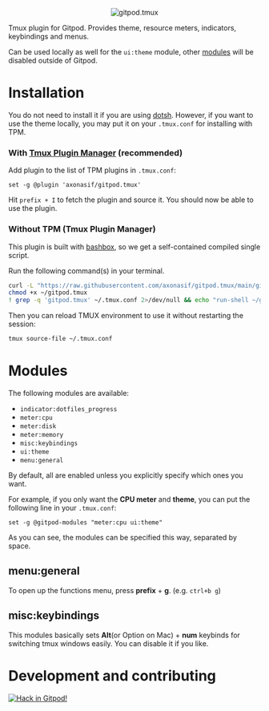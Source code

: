 <p align="center"><img src="https://user-images.githubusercontent.com/39482679/203600977-327824cb-26a9-4802-821d-004363922f5b.png" alt="gitpod.tmux"></p>

Tmux plugin for Gitpod. Provides theme, resource meters, indicators, keybindings and menus.

Can be used locally as well for the `ui:theme` module, other [modules](#modules) will be disabled outside of Gitpod.

# Installation

You do not need to install it if you are using [dotsh](https://github.com/axonasif/dotsh). However, if you want to use the theme locally, you may put it on your `.tmux.conf` for installing with TPM.

### With [Tmux Plugin Manager](https://github.com/tmux-plugins/tpm) (recommended)

Add plugin to the list of TPM plugins in `.tmux.conf`:

```tmux
set -g @plugin 'axonasif/gitpod.tmux'
```

Hit `prefix + I` to fetch the plugin and source it. You should now be able to
use the plugin.

### Without TPM (Tmux Plugin Manager)

This plugin is built with [bashbox](https://github.com/bashbox/bashbox), so we get a self-contained compiled single script.

Run the following command(s) in your terminal.

```bash
curl -L "https://raw.githubusercontent.com/axonasif/gitpod.tmux/main/gitpod.tmux" --output ~/gitpod.tmux
chmod +x ~/gitpod.tmux
! grep -q 'gitpod.tmux' ~/.tmux.conf 2>/dev/null && echo "run-shell ~/gitpod.tmux" >> ~/.tmux.conf
```

Then you can reload TMUX environment to use it without restarting the session:
```bash
tmux source-file ~/.tmux.conf
```

# Modules

The following modules are available:

- `indicator:dotfiles_progress`
- `meter:cpu`
- `meter:disk`
- `meter:memory`
- `misc:keybindings`
- `ui:theme`
- `menu:general`

By default, all are enabled unless you explicitly specify which ones you want.

For example, if you only want the **CPU meter** and **theme**, you can put the following line in your `.tmux.conf`:

```tmux
set -g @gitpod-modules "meter:cpu ui:theme"
```

As you can see, the modules can be specified this way, separated by space.

## menu:general

To open up the functions menu, press **prefix** + **g**. (e.g. `ctrl+b g`)

## misc:keybindings

This modules basically sets **Alt**(or Option on Mac) + **num** keybinds for switching tmux windows easily. You can disable it if you like.

# Development and contributing

[![Hack in Gitpod!](https://gitpod.io/button/open-in-gitpod.svg)](https://gitpod.io/#github.com/axonasif/gitpod.tmux)
